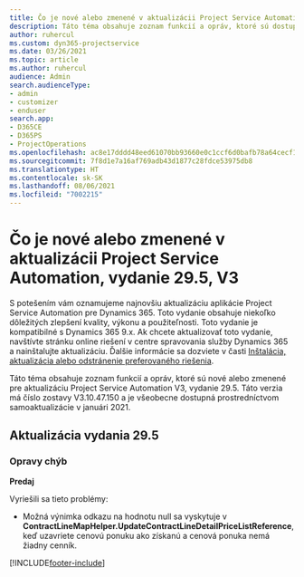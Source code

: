 ```yaml
---
title: Čo je nové alebo zmenené v aktualizácii Project Service Automation, vydanie 29.5, oprava V3
description: Táto téma obsahuje zoznam funkcií a opráv, ktoré sú dostupné v aktualizácii Project Service Automation, vydanie 29.5, oprava V3.
author: ruhercul
ms.custom: dyn365-projectservice
ms.date: 03/26/2021
ms.topic: article
ms.author: ruhercul
audience: Admin
search.audienceType:
- admin
- customizer
- enduser
search.app:
- D365CE
- D365PS
- ProjectOperations
ms.openlocfilehash: ac8e17dddd48eed61070bb93660e0c1ccf6d0bafb78a64cecf1b6ab45da7d1a9
ms.sourcegitcommit: 7f8d1e7a16af769adb43d1877c28fdce53975db8
ms.translationtype: HT
ms.contentlocale: sk-SK
ms.lasthandoff: 08/06/2021
ms.locfileid: "7002215"
---
```

# <a name="whats-new-or-changed-in-project-service-automation-update-release-295-v3"></a>Čo je nové alebo zmenené v aktualizácii Project Service Automation, vydanie 29.5, V3

S potešením vám oznamujeme najnovšiu aktualizáciu aplikácie Project Service Automation pre Dynamics 365. Toto vydanie obsahuje niekoľko dôležitých zlepšení kvality, výkonu a použiteľnosti. Toto vydanie je kompatibilné s Dynamics 365 9.x. Ak chcete aktualizovať toto vydanie, navštívte stránku online riešení v centre spravovania služby Dynamics 365 a nainštalujte aktualizáciu. Ďalšie informácie sa dozviete v časti [Inštalácia, aktualizácia alebo odstránenie preferovaného riešenia](/power-platform/admin/install-remove-preferred-solution.md).

Táto téma obsahuje zoznam funkcií a opráv, ktoré sú nové alebo zmenené pre aktualizáciu Project Service Automation V3, vydanie 29.5. Táto verzia má číslo zostavy V3.10.47.150 a je všeobecne dostupná prostredníctvom samoaktualizácie v januári 2021.

## <a name="update-release-295"></a>Aktualizácia vydania 29.5

### <a name="bug-fixes"></a>Opravy chýb


**Predaj**

Vyriešili sa tieto problémy:

- Možná výnimka odkazu na hodnotu null sa vyskytuje v **ContractLineMapHelper.UpdateContractLineDetailPriceListReference**, keď uzavriete cenovú ponuku ako získanú a cenová ponuka nemá žiadny cenník.


[!INCLUDE[footer-include](../includes/footer-banner.md)]
